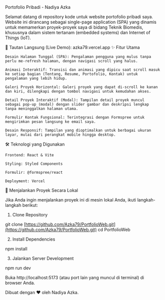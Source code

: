<!--
Untuk menambahkan gambar pratinjau, ambil screenshot website Anda,
unggah ke dalam tab "Issues" di repository GitHub ini, lalu salin link gambarnya dan tempel di bawah ini.
-->

<!--  -->
Portofolio Pribadi - Nadiya Azka

Selamat datang di repository kode untuk website portofolio pribadi saya. Website ini dirancang sebagai single-page application (SPA) yang dinamis untuk memamerkan proyek-proyek saya di bidang Teknik Biomedis, khususnya dalam sistem tertanam (embedded systems) dan Internet of Things (IoT).

🔗 Tautan Langsung (Live Demo): azka79.vercel.app
✨ Fitur Utama

    Desain Halaman Tunggal (SPA): Pengalaman pengguna yang mulus tanpa perlu me-refresh halaman, dengan navigasi scroll yang halus.

    Animasi Interaktif: Transisi dan animasi yang dipicu saat scroll masuk ke setiap bagian (Tentang, Resume, Portofolio, Kontak) untuk pengalaman yang lebih hidup.

    Galeri Proyek Horizontal: Galeri proyek yang dapat di-scroll ke kanan dan kiri, dilengkapi dengan tombol navigasi untuk kemudahan akses.

    Detail Proyek Interaktif (Modal): Tampilan detail proyek muncul sebagai pop-up (modal) dengan slider gambar dan deskripsi lengkap tanpa meninggalkan halaman utama.

    Formulir Kontak Fungsional: Terintegrasi dengan Formspree untuk mengirimkan pesan langsung ke email saya.

    Desain Responsif: Tampilan yang dioptimalkan untuk berbagai ukuran layar, mulai dari perangkat mobile hingga desktop.

🛠️ Teknologi yang Digunakan

    Frontend: React & Vite

    Styling: Styled Components

    Formulir: @formspree/react

    Deployment: Vercel

🚀 Menjalankan Proyek Secara Lokal

Jika Anda ingin menjalankan proyek ini di mesin lokal Anda, ikuti langkah-langkah berikut:

1. Clone Repository

git clone [https://github.com/Azka79/PortfolioWeb.git](https://github.com/Azka79/PortfolioWeb.git)
cd PortfolioWeb

2. Install Dependencies

npm install

3. Jalankan Server Development

npm run dev

Buka http://localhost:5173 (atau port lain yang muncul di terminal) di browser Anda.

Dibuat dengan ❤️ oleh Nadiya Azka.
